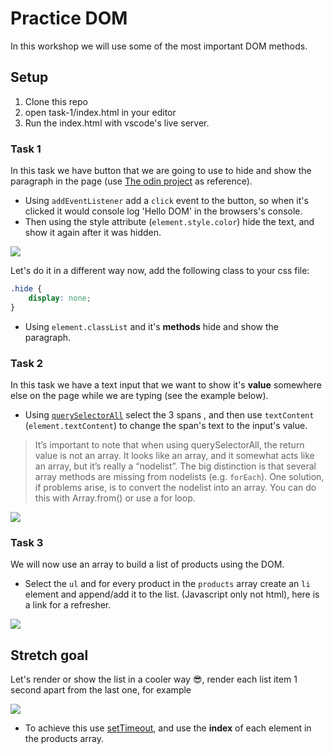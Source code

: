 # Practice DOM

In this workshop we will use some of the most important DOM methods.

## Setup

1. Clone this repo
2. open task-1/index.html in your editor
3. Run the index.html with vscode's live server.

### Task 1

In this task we have button that we are going to use to hide and show the paragraph in the page (use [The odin project](https://www.theodinproject.com/courses/web-development-101/lessons/dom-manipulation) as reference).

- Using `addEventListener` add a `click` event to the button, so when it's clicked it would console log 'Hello DOM' in the browsers's console.
- Then using the style attribute (`element.style.color`) hide the text, and show it again after it was hidden.

![](https://user-images.githubusercontent.com/24195641/92003022-32dd9780-ed49-11ea-94a2-d39eaeee161f.gif)

Let's do it in a different way now, add the following class to your css file:

```css
.hide {
    display: none;
}
```

- Using `element.classList` and it's **methods** hide and show the paragraph.

### Task 2

In this task we have a text input that we want to show it's **value** somewhere else on the page while we are typing (see the example below).

- Using [`querySelectorAll`](https://www.w3schools.com/JSREF/met_document_queryselectorall.asp) select the 3 spans , and then use  `textContent` (`element.textContent`) to change the span's text to the input's value.

> It’s important to note that when using querySelectorAll, the return value is not an array. It looks like an array, and it somewhat acts like an array, but it’s really a “nodelist”. The big distinction is that several array methods are missing from nodelists (e.g. `forEach`). One solution, if problems arise, is to convert the nodelist into an array. You can do this with Array.from() or use a for loop.


![](https://user-images.githubusercontent.com/24195641/92371050-cf19ec80-f103-11ea-9d02-8042d2b17602.gif)

### Task 3

We will now use an array to build a list of products using the DOM.

- Select the `ul` and for every product in the `products` array create an `li` element and append/add it to the list. (Javascript only not html), here is a link for a refresher.

![](https://user-images.githubusercontent.com/24195641/92372852-32a51980-f106-11ea-98dc-e1b910b2762f.PNG)

## Stretch goal

Let's render or show the list in a cooler way :sunglasses:, render each list item 1 second apart from the last one, for example

![](https://user-images.githubusercontent.com/24195641/92375984-903b6500-f10a-11ea-8b2a-b6b193d32c18.gif)

- To achieve this use [setTimeout](https://www.w3schools.com/jsref/met_win_settimeout.asp), and use the **index** of each element in the products array.
